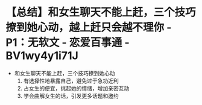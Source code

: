 # 【总结】和女生聊天不能上赶，三个技巧撩到她心动，越上赶只会越不理你 - P1：无软文 - 恋爱百事通 - BV1wy4y1i71J

-   和女生聊天不能上赶，三个技巧撩到她心动
    1.  有选择性地暴露自己，避免过于急功近利
    2.  占女生的便宜，挑起她的情绪，增加亲密互动
    3.  学会曲解女生的话，引发更多话题和邀约